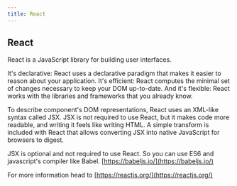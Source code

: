```yaml
---
title: React
---
```

## React

React is a JavaScript library for building user interfaces.

It's declarative: React uses a declarative paradigm that makes it easier to reason about your application. It's efficient: React computes the minimal set of changes necessary to keep your DOM up-to-date. And it's flexible: React works with the libraries and frameworks that you already know.

To describe component's DOM representations, React uses an XML-like syntax called JSX. JSX is not required to use React, but it makes code more readable, and writing it feels like writing HTML. A simple transform is included with React that allows converting JSX into native JavaScript for browsers to digest.

JSX is optional and not required to use React. So you can use ES6 and javascript's compiler like Babel. [https://babeljs.io/](https://babeljs.io/)

For more information head to [https://reactjs.org/](https://reactjs.org/)
